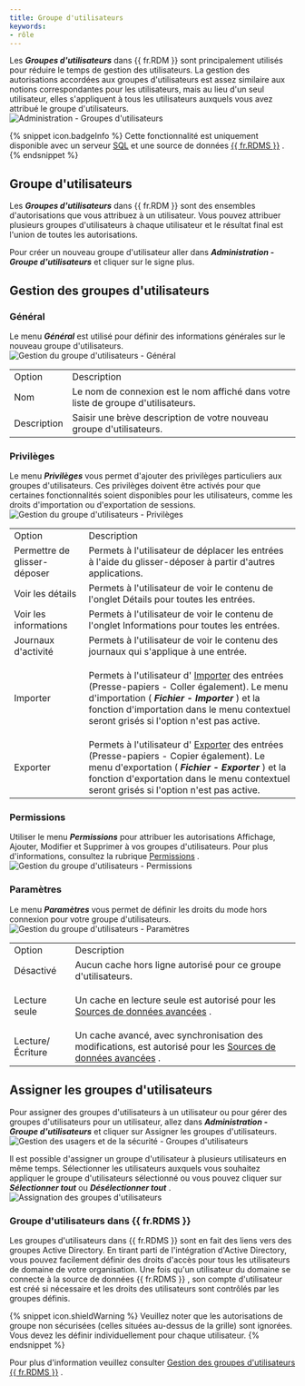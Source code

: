 ```yaml
---
title: Groupe d'utilisateurs
keywords:
- rôle
---
```

Les ***Groupes d'utilisateurs*** dans {{ fr.RDM }} sont principalement utilisés pour réduire le temps de gestion des utilisateurs. La gestion des autorisations accordées aux groupes d'utilisateurs est assez similaire aux notions correspondantes pour les utilisateurs, mais au lieu d'un seul utilisateur, elles s'appliquent à tous les utilisateurs auxquels vous avez attribué le groupe d'utilisateurs.  
![Administration - Groupes d'utilisateurs](https://webdevolutions.azureedge.net/docs/fr/rdm/mac/clip4128.png) 

{% snippet icon.badgeInfo %} 
Cette fonctionnalité est uniquement disponible avec un serveur [SQL](/fr/rdm/mac/data-sources/data-sources-types/advanced-data-sources/microsoft-sql-server/) et une source de données [{{ fr.RDMS }}](/fr/rdm/mac/data-sources/data-sources-types/advanced-data-sources/server/) . 
{% endsnippet %}
 
## Groupe d'utilisateurs 

Les ***Groupes d'utilisateurs*** dans {{ fr.RDM }} sont des ensembles d'autorisations que vous attribuez à un utilisateur. Vous pouvez attribuer plusieurs groupes d'utilisateurs à chaque utilisateur et le résultat final est l'union de toutes les autorisations.  

Pour créer un nouveau groupe d'utilisateur aller dans ***Administration - Groupe d'utilisateurs*** et cliquer sur le signe plus. 

## Gestion des groupes d'utilisateurs 

### Général 

Le menu ***Général*** est utilisé pour définir des informations générales sur le nouveau groupe d'utilisateurs.  
![Gestion du groupe d'utilisateurs - Général](https://webdevolutions.azureedge.net/docs/fr/rdm/mac/clip4130.png) 

<table>
	<tr>
		<td>
Option 
		</td>
		<td>
Description 
		</td>
	</tr>
	<tr>
		<td>
Nom 
		</td>
		<td>
Le nom de connexion est le nom affiché dans votre liste de groupe d'utilisateurs. 
		</td>
	</tr>
	<tr>
		<td>
Description 
		</td>
		<td>
Saisir une brève description de votre nouveau groupe d'utilisateurs. 
		</td>
	</tr>
</table>

### Privilèges 

Le menu ***Privilèges*** vous permet d'ajouter des privilèges particuliers aux groupes d'utilisateurs. Ces privilèges doivent être activés pour que certaines fonctionnalités soient disponibles pour les utilisateurs, comme les droits d'importation ou d'exportation de sessions.  
![Gestion du groupe d'utilisateurs - Privilèges](https://webdevolutions.azureedge.net/docs/fr/rdm/mac/clip4131.png) 

<table>
	<tr>
		<td>
Option 
		</td>
		<td>
Description 
		</td>
	</tr>
	<tr>
		<td>
Permettre de glisser-déposer 
		</td>
		<td>
Permets à l'utilisateur de déplacer les entrées à l'aide du glisser-déposer à partir d'autres applications. 
		</td>
	</tr>
	<tr>
		<td>
Voir les détails 
		</td>
		<td>
Permets à l'utilisateur de voir le contenu de l'onglet Détails pour toutes les entrées. 
		</td>
	</tr>
	<tr>
		<td>
Voir les informations 
		</td>
		<td>
Permets à l'utilisateur de voir le contenu de l'onglet Informations pour toutes les entrées. 
		</td>
	</tr>
	<tr>
		<td>
Journaux d'activité 
		</td>
		<td>
Permets à l'utilisateur de voir le contenu des journaux qui s'applique à une entrée. 
		</td>
	</tr>
	<tr>
		<td>
Importer 
		</td>
		<td>

Permets à l'utilisateur d' [Importer](/fr/rdm/mac/commands/file/import/overview/) des entrées (Presse-papiers - Coller également). 
Le menu d'importation ( ***Fichier - Importer*** ) et la fonction d'importation dans le menu contextuel seront grisés si l'option n'est pas active. 
		</td>
	</tr>
	<tr>
		<td>
Exporter 
		</td>
		<td>
Permets à l'utilisateur d' [Exporter](/fr/rdm/mac/commands/file/export/overview/) des entrées (Presse-papiers - Copier également). 
Le menu d'exportation ( ***Fichier - Exporter*** ) et la fonction d'exportation dans le menu contextuel seront grisés si l'option n'est pas active. 
		</td>
	</tr>
</table>

### Permissions 

Utiliser le menu ***Permissions*** pour attribuer les autorisations Affichage, Ajouter, Modifier et Supprimer à vos groupes d'utilisateurs. Pour plus d'informations, consultez la rubrique [Permissions](/fr/rdm/mac/commands/administration/user-management/permissions/) .  
![Gestion du groupe d'utilisateurs - Permissions](https://webdevolutions.azureedge.net/docs/fr/rdm/mac/clip4132.png) 

### Paramètres 

Le menu ***Paramètres*** vous permet de définir les droits du mode hors connexion pour votre groupe d'utilisateurs.  
![Gestion du groupe d'utilisateurs - Paramètres](https://webdevolutions.azureedge.net/docs/fr/rdm/mac/clip4136.png) 

<table>
	<tr>
		<td>
Option 
		</td>
		<td>
Description 
		</td>
	</tr>
	<tr>
		<td>
Désactivé 
		</td>
		<td>
Aucun cache hors ligne autorisé pour ce groupe d'utilisateurs. 
		</td>
	</tr>
	<tr>
		<td>
Lecture seule 
		</td>
		<td>

Un cache en lecture seule est autorisé pour les [Sources de données avancées](/fr/rdm/mac/data-sources/data-sources-types/advanced-data-sources/) . 
		</td>
	</tr>
	<tr>
		<td>
Lecture/Écriture 
		</td>
		<td>
Un cache avancé, avec synchronisation des modifications, est autorisé pour les [Sources de données avancées](/fr/rdm/mac/data-sources/data-sources-types/advanced-data-sources/) . 
		</td>
	</tr>
</table>

## Assigner les groupes d'utilisateurs 

Pour assigner des groupes d'utilisateurs à un utilisateur ou pour gérer des groupes d'utilisateurs pour un utilisateur, allez dans ***Administration - Groupe d'utilisateurs*** et cliquer sur Assigner les groupes d'utilisateurs.  
![Gestion des usagers et de la sécurité - Groupes d'utilisateurs](https://webdevolutions.azureedge.net/docs/fr/rdm/mac/clip4137.png) 

Il est possible d'assigner un groupe d'utilisateur à plusieurs utilisateurs en même temps. Sélectionner les utilisateurs auxquels vous souhaitez appliquer le groupe d'utilisateurs sélectionné ou vous pouvez cliquer sur ***Sélectionner tout*** ou ***Désélectionner tout*** .  
![Assignation des groupes d'utilisateurs](https://webdevolutions.azureedge.net/docs/fr/rdm/mac/clip4138.png) 

### Groupe d'utilisateurs dans {{ fr.RDMS }} 
Les groupes d'utilisateurs dans {{ fr.RDMS }} sont en fait des liens vers des groupes Active Directory. En tirant parti de l'intégration d'Active Directory, vous pouvez facilement définir des droits d'accès pour tous les utilisateurs de domaine de votre organisation. Une fois qu'un utilisateur du domaine se connecte à la source de données {{ fr.RDMS }} , son compte d'utilisateur est créé si nécessaire et les droits des utilisateurs sont contrôlés par les groupes définis.  

{% snippet icon.shieldWarning %} 
Veuillez noter que les autorisations de groupe non sécurisées (celles situées au-dessus de la grille) sont ignorées. Vous devez les définir individuellement pour chaque utilisateur. 
{% endsnippet %}
 

Pour plus d'information veuillez consulter [Gestion des groupes d'utilisateurs {{ fr.RDMS }}](/fr/server/web-interface/administration/security-management/user-groups/) . 

